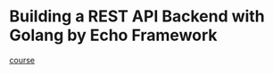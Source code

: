 # Building a REST API Backend with Golang by Echo Framework
[course](https://www.youtube.com/watch?v=6Dc0riyUYMQ&list=PLC4c48H3oDRw1827KV6GY8g887UC8usn-)
